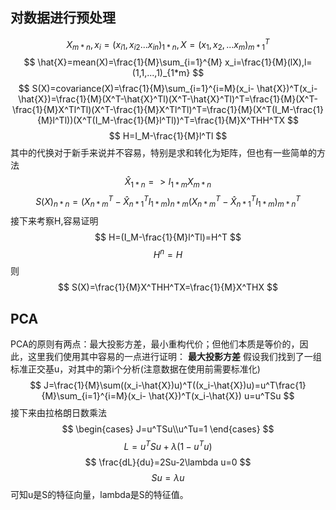 ## 对数据进行预处理
$$
X_{m*n},x_i=(x_{i1},x_{i2}...x_{in})_{1*n},X=(x_1,x_2,...x_m)^T_{m*1}
$$
$$
\hat{X}=mean(X)=\frac{1}{M}\sum_{i=1}^{M} x_i=\frac{1}{M}(lX),l=(1,1,...,1)_{1*m} 
$$
$$
S(X)=covariance(X)=\frac{1}{M}\sum_{i=1}^{i=M}(x_i- \hat{X})^T(x_i-\hat{X})=\frac{1}{M}(X^T-\hat{X}^Tl)(X^T-\hat{X}^Tl)^T=\frac{1}{M}(X^T-\frac{1}{M}X^Tl^Tl)(X^T-\frac{1}{M}X^Tl^Tl)^T=\frac{1}{M}(X^T(I_M-\frac{1}{M}l^Tl))(X^T(I_M-\frac{1}{M}l^Tl))^T=\frac{1}{M}X^THH^TX
$$
$$
H=I_M-\frac{1}{M}l^Tl
$$
其中的代换对于新手来说并不容易，特别是求和转化为矩阵，但也有一些简单的方法
$$
\hat{X}_{1*n}=>l_{1*m}X_{m*n}
$$
$$
S(X)_{n*n}=(X^T_{n*m}-\hat{X}^T_{n*1}l_{1*m})_{n*m}(X^T_{n*m}-\hat{X}^T_{n*1}l_{1*m})^T_{m*n}
$$
接下来考察H,容易证明
$$
H=(I_M-\frac{1}{M}l^Tl)=H^T
$$
$$
H^n=H
$$
则
$$
S(X)=\frac{1}{M}X^THH^TX=\frac{1}{M}X^THX
$$

## PCA
PCA的原则有两点：最大投影方差，最小重构代价；但他们本质是等价的，因此，这里我们使用其中容易的一点进行证明：
<b>最大投影方差</b>
假设我们找到了一组标准正交基u，对其中的第i个分析(注意数据在使用前需要标准化)
$$
J=\frac{1}{M}\sum((x_i-\hat{X})u)^T((x_i-\hat{X})u)=u^T\frac{1}{M}\sum_{i=1}^{i=M}(x_i- \hat{X})^T(x_i-\hat{X}) u=u^TSu
$$
接下来由拉格朗日数乘法
$$
\begin{cases}
J=u^TSu\\u^Tu=1
\end{cases}
$$
$$
L=u^TSu+\lambda(1-u^Tu)
$$
$$
\frac{dL}{du}=2Su-2\lambda u=0
$$
$$
Su=\lambda u
$$
可知u是S的特征向量，lambda是S的特征值。

